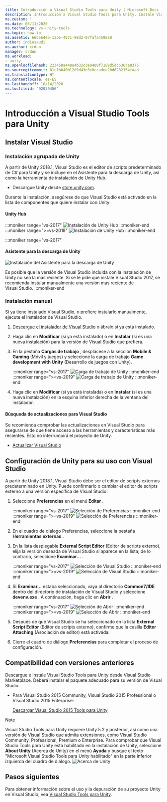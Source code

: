 ```yaml
---
title: Introducción a Visual Studio Tools para Unity | Microsoft Docs
description: Introducción a Visual Studio Tools para Unity. Instale Visual Studio, configure Unity para su empleo con Visual Studio y obtenga información sobre la compatibilidad con versiones anteriores.
ms.custom: ''
ms.date: 05/11/2020
ms.technology: vs-unity-tools
ms.topic: how-to
ms.assetid: 66b5b4eb-13b5-4071-98d2-87fafa4598a8
author: indiesaudi
ms.author: crdun
manager: crdun
ms.workload:
- unity
ms.openlocfilehash: 223458a448a4b32c3e9480f7189d5dc636ce8375
ms.sourcegitcommit: 01c1b040b12d9d43e3e8ccadee20d6282154faad
ms.translationtype: HT
ms.contentlocale: es-ES
ms.lasthandoff: 10/14/2020
ms.locfileid: "92039456"
---
```

# <a name="get-started-with-visual-studio-tools-for-unity"></a>Introducción a Visual Studio Tools para Unity

## <a name="install-visual-studio"></a>Instalar Visual Studio

### <a name="unity-bundled-installation"></a>Instalación agrupada de Unity

A partir de Unity 2018.1, Visual Studio es el editor de scripts predeterminado de C# para Unity y se incluye en el Asistente para la descarga de Unity, así como la herramienta de instalación de Unity Hub.

- Descargue Unity desde [store.unity.com](https://store.unity.com/).

Durante la instalación, asegúrese de que Visual Studio está activado en la lista de componentes que quiere instalar con Unity:

#### <a name="unity-hub"></a>Unity Hub

:::moniker range="vs-2017"
![Instalación de Unity Hub](media/vs-2017/vstu-unity-hub.png)
:::moniker-end
:::moniker range=">=vs-2019"
![Instalación de Unity Hub](media/vs-2019/vstu-unity-hub.png)
:::moniker-end

:::moniker range="vs-2017"

#### <a name="unity-download-assistant"></a>Asistente para la descarga de Unity

![Instalación del Asistente para la descarga de Unity](media/vs-2017/vstu-download-assistant.png)

Es posible que la versión de Visual Studio incluida con la instalación de Unity no sea la más reciente. Si se le pide que instale Visual Studio 2017, se recomienda instalar manualmente una versión más reciente de Visual Studio.
:::moniker-end

### <a name="manual-installation"></a>Instalación manual

Si ya tiene instalado Visual Studio, o prefiere instalarlo manualmente, ejecute el instalador de Visual Studio.

1. [Descargue el instalador de Visual Studio](../install/install-visual-studio.md) o ábralo si ya está instalado.

1. Haga clic en **Modificar** (si ya está instalado) o en **Instalar** (si es una nueva instalación) para la versión de Visual Studio que prefiera.

1. En la pestaña **Cargas de trabajo** , desplácese a la sección **Mobile & Gaming** (Móvil y juegos) y seleccione la carga de trabajo **Game development with Unity** (Desarrollo de juegos con Unity).

   :::moniker range="vs-2017"
   ![Carga de trabajo de Unity](media/vs-2017/vstu-unity-workload.png)
   :::moniker-end
   :::moniker range=">=vs-2019"
   ![Carga de trabajo de Unity](media/vs-2019/vstu-unity-workload.png)
   :::moniker-end

1. Haga clic en **Modificar** (si ya está instalada) o en **Instalar** (si es una nueva instalación) en la esquina inferior derecha de la ventana del instalador.

#### <a name="check-for-updates-to-visual-studio"></a>Búsqueda de actualizaciones para Visual Studio

Se recomienda comprobar las actualizaciones en Visual Studio para asegurarse de que tiene acceso a las herramientas y características más recientes. Esto no interrumpirá el proyecto de Unity.

- [Actualizar Visual Studio](../install/update-visual-studio.md)

## <a name="configure-unity-for-use-with-visual-studio"></a>Configuración de Unity para su uso con Visual Studio

A partir de Unity 2018.1, Visual Studio debe ser el editor de scripts externos predeterminado en Unity. Puede confirmarlo o cambiar el editor de scripts externo a una versión específica de Visual Studio:

1. Seleccione **Preferencias** en el menú **Editar** .

   :::moniker range="vs-2017"
   ![Selección de Preferencias](media/vs-2017/vstu-unity-preferences.png)
   :::moniker-end
   :::moniker range=">=vs-2019"
   ![Selección de Preferencias](media/vs-2019/vstu-unity-preferences.png)
   :::moniker-end

2. En el cuadro de diálogo Preferencias, seleccione la pestaña **Herramientas externas** .

3. En la lista desplegable **External Script Editor** (Editor de scripts externo), elija la versión deseada de Visual Studio si aparece en la lista; de lo contrario, seleccione **Examinar...** .

   :::moniker range="vs-2017"
   ![Selección de Visual Studio](media/vs-2017/vstu-unity-external-tools.png)
   :::moniker-end
   :::moniker range=">=vs-2019"
   ![Selección de Visual Studio](media/vs-2019/vstu-unity-external-tools.png)
   :::moniker-end

4. Si **Examinar...** estaba seleccionado, vaya al directorio **Common7/IDE** dentro del directorio de instalación de Visual Studio y seleccione **devenv.exe** . A continuación, haga clic en **Abrir** .

   :::moniker range="vs-2017"
   ![Selección de Abrir](media/vs-2017/vstu-browse-for-application.png)
   :::moniker-end
   :::moniker range=">=vs-2019"
   ![Selección de Abrir](media/vs-2019/vstu-browse-for-application.png)
   :::moniker-end

5. Después de que Visual Studio se ha seleccionado en la lista **External Script Editor** (Editor de scripts externo), confirme que la casilla **Editor Attaching** (Asociación de editor) está activada.

6. Cierre el cuadro de diálogo **Preferencias** para completar el proceso de configuración.

## <a name="support-for-older-versions"></a>Compatibilidad con versiones anteriores

Descargue e instale Visual Studio Tools para Unity desde Visual Studio Marketplace. Deberá instalar el paquete adecuado para su versión de Visual Studio.

- Para Visual Studio 2015 Community, Visual Studio 2015 Professional o Visual Studio 2015 Enterprise:

   [Descargar Visual Studio 2015 Tools para Unity](https://marketplace.visualstudio.com/items?itemName=SebastienLebreton.VisualStudio2015ToolsforUnity)

> [!NOTE]
> Visual Studio Tools para Unity requiere Unity 5.2 y posterior, así como una versión de Visual Studio que admita extensiones, como Visual Studio Community, Professional, Premium o Enterprise. Para comprobar que Visual Studio Tools para Unity está habilitado en la instalación de Unity, seleccione **About Unity** (Acerca de Unity) en el menú **Ayuda** y busque el texto "Microsoft Visual Studio Tools para Unity habilitado" en la parte inferior izquierda del cuadro de diálogo.
> ![Acerca de Unity](media/vs-2019/vstu-about-unity.png)

## <a name="next-steps"></a>Pasos siguientes

 Para obtener información sobre el uso y la depuración de su proyecto Unity en Visual Studio, vea [Visual Studio Tools para Unity](../cross-platform/using-visual-studio-tools-for-unity.md).
